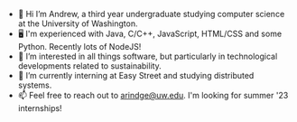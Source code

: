 - 👋 Hi I’m Andrew, a third year undergraduate studying computer science at the University of Washington.
- 🖥 I'm experienced with Java, C/C++, JavaScript, HTML/CSS and some Python. Recently lots of NodeJS!
- 👀 I’m interested in all things software, but particularly in technological developments related to sustainability.
- 🌱 I’m currently interning at Easy Street and studying distributed systems.
- 📫 Feel free to reach out to arindge@uw.edu. I'm looking for summer '23 internships!
<!---
andrewrindge/andrewrindge is a ✨ special ✨ repository because its `README.md` (this file) appears on your GitHub profile.
You can click the Preview link to take a look at your changes.
--->
